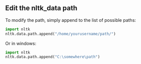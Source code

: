 ## Edit the nltk_data path
To modify the path, simply append to the list of possible paths:
```python
import nltk
nltk.data.path.append("/home/yourusername/path/")
```
Or in windows:
```python
import nltk
nltk.data.path.append("C:\somewhere\path")
```